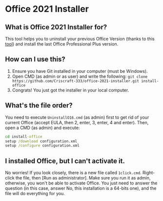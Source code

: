 # Office 2021 Installer

## What is Office 2021 Installer for?

This tool helps you to uninstall your previous Office Version (thanks to this [tool](https://github.com/ManuelGil/Uninstall-Office-2016.git)) and install the last Office Professional Plus version.

## How can I use this?
1. Ensure you have Git installed in your computer (must be Windows).
2. Open CMD (as admin or as user) and write the following: `git clone https://github.com/Criscraft-333/office-2021-installer.git install-office`
3. Congrats! You just got the installer in your local computer.

## What's the file order?
You need to execute `UninstallO16.cmd` (as admin) first to get rid of your current Office (accept EULA, then 2, enter, 3, enter, 4 and enter). Then, open a CMD (as admin) and execute:
```cmd
cd install-office
setup /download configuration.xml
setup /configure configuration.xml
```

## I installed Office, but I can't activate it. 
No worries! If you look closely, there is a new file called `1click.cmd`. Right-click the file, then [Run as administrator]. Make sure you run it as admin, otherwise, you won't be able to activate Office. You just need to answer the question (in this case, answer No, this installation is a 64-bits one), and the file will do everything for you. 
